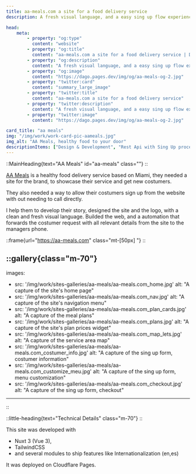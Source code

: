 ```yaml
---
title: aa-meals.com a site for a food delivery service
description: A fresh visual language, and a easy sing up flow experience

head:
    meta:
        - property: "og:type"
          content: "website"
        - property: "og:title"
          content: "aa-meals.com a site for a food delivery service | Dago AC"
        - property: "og:description"
          content: "A fresh visual language, and a easy sing up flow experience"
        - property: "og:image"
          content: "https://dago.pages.dev/img/og/aa-meals-og-2.jpg"
        - property: "twitter:card"
          content: "summary_large_image"
        - property: "twitter:title"
          content: "aa-meals.com a site for a food delivery service"
        - property: "twitter:description"
          content: "A fresh visual language, and a easy sing up flow experience"
        - property: "twitter:image"
          content: "https://dago.pages.dev/img/og/aa-meals-og-2.jpg"

card_title: "aa meals"
img: "/img/work/work-card-pic-aameals.jpg"
img_alt: "AA Meals, healthy food to your door"
descriptionItems: ["Design & Development", "Rest Api with Sing Up processing"]
---
```


::MainHeading{text="AA Meals" id="aa-meals" class=""}
::

[AA Meals](https://aa-meals.com) is a healthy food delivery service based on Miami, they needed a site for the brand, to showcase their service
and get new costumers.

They also needed a way to allow their costumers sign up from
the website with out needing to call directly.

I help them to develop their story, designed the site and
the logo, with a clean and fresh visual language. Builded
the web, and a automation that forwards the costumer request
with all relevant details from the site to the managers
phone.

::frame{url="https://aa-meals.com" class="mt-[50px] "}
::

::gallery{class="m-70"}
---
images: 
  - src: '/img/work/sites-galleries/aa-meals/aa-meals.com_home.jpg'
    alt: "A capture of the site's home page"
  - src: '/img/work/sites-galleries/aa-meals/aa-meals.com_nav.jpg'
    alt: "A capture of the site's navigation menu"
  - src: '/img/work/sites-galleries/aa-meals/aa-meals.com_plan_cards.jpg'
    alt: "A capture of the meal plans"
  - src: '/img/work/sites-galleries/aa-meals/aa-meals.com_plans.jpg'
    alt: "A capture of the site's plan prices widget"
  - src: '/img/work/sites-galleries/aa-meals/aa-meals.com_map_lets.jpg'
    alt: "A capture of the service area map"
  - src: '/img/work/sites-galleries/aa-meals/aa-meals.com_costumer_info.jpg'
    alt: "A capture of the sing up form, costumer information"
  - src: '/img/work/sites-galleries/aa-meals/aa-meals.com_customize_meu.jpg'
    alt: "A capture of the sing up form, menu customization"
  - src: '/img/work/sites-galleries/aa-meals/aa-meals.com_checkout.jpg'
    alt: "A capture of the sing up form, checkout"
---
::


::little-heading{text="Technical Details" class="m-70"}
::

This site was developed with 
- Nuxt 3 (Vue 3), 
- TailwindCSS  
- and several modules to ship features like Internationalization (en,es) 

It was deployed on Cloudflare Pages.